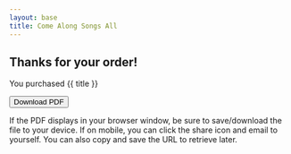 ```yaml
---
layout: base
title: Come Along Songs All
---
```



<div class="big-card">


## Thanks for your order!

You purchased {{ title }} 

<div class="buttons-centered">
<a href="/pdfs/come-along-songs-all.pdf">

<button class="round-button2">Download PDF</button></a>

If the PDF displays in your browser window, be sure to save/download the file to your device. If on mobile, you can click the share icon and email to yourself. You can also copy and save the URL to retrieve later.

</div>
</div>

